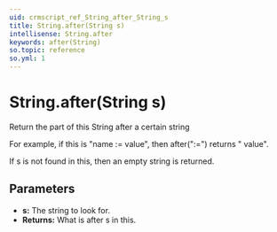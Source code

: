 ```yaml
---
uid: crmscript_ref_String_after_String_s
title: String.after(String s)
intellisense: String.after
keywords: after(String)
so.topic: reference
so.yml: 1
---
```


# String.after(String s)

Return the part of this String after a certain string

For example, if this is "name := value", then after(":=") returns " value".

If s is not found in this, then an empty string is returned.

## Parameters

* **s:** The string to look for.
* **Returns:** What is after s in this.
